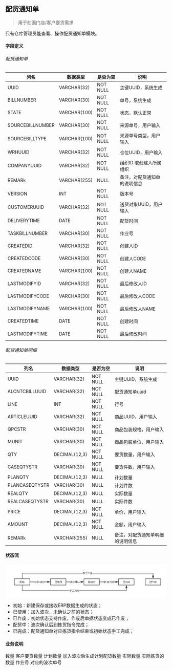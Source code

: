 ## 配货通知单

> 用于刻画门店/客户要货需求

只有仓库管理员能查看、操作配货通知单模块。

#### 字段定义

###### 配货通知单

列名 | 数据类型 | 是否为空 | 说明
---|--- | --- | ---
UUID | VARCHAR(32) | NOT NULL | 主键UUID，系统生成
BILLNUMBER | VARCHAR(30) | NOT NULL | 单号，系统生成
STATE | VARCHAR(100) | NOT NULL | 状态，默认正常
SOURCEBILLNUMBER | VARCHAR(30) | NOT NULL | 来源单号，用户输入
SOURCEBILLTYPE | VARCHAR(100) | NOT NULL | 来源单号类型，用户输入
WRHUUID | VARCHAR(32) | NOT NULL | 仓位UUID，用户输入
COMPANYUUID | VARCHAR(32) | NOT NULL | 组织ID 取创建人所属组织
REMARk | VARCHAR(255) | NULL | 备注，对配货通知单的说明信息
VERSION | INT | NOT NULL | 版本号
CUSTOMERUUID | VARCHAR(32) | NOT NULL | 送货对象UUID，用户输入
DELIVERYTIME | DATE| NOT NULL | 配货时间
TASKBILLNUMBER | VARCHAR(30) | NOT NULL | 作业号
CREATEDID | VARCHAR(32)| NOT NULL | 创建人ID
CREATEDCODE | VARCHAR(30)| NOT NULL | 创建人CODE
CREATEDNAME | VARCHAR(100)| NOT NULL | 创建人NAME
LASTMODIFYID | VARCHAR(32)| NOT NULL | 最后修改人ID
LASTMODIFYCODE | VARCHAR(30)| NOT NULL | 最后修改人CODE
LASTMODIFYNAME | VARCHAR(100)| NOT NULL | 最后修改人NAME
CREATEDTIME | DATE| NOT NULL | 创建时间
LASTMODIFYTIME | DATE| NOT NULL | 最后修改时间

###### 配货通知单明细

列名 | 数据类型 | 是否为空 | 说明
---|--- | --- | ---
UUID | VARCHAR(32) | NOT NULL | 主键UUID，系统生成
ALCNTCBILLUUID | VARCHAR(32) | NOT NULL | 配货通知单uuid
LINE | INT | NOT NULL | 行号
ARTICLEUUID | VARCHAR(32) | NOT NULL | 商品UUID，用户输入
QPCSTR | VARCHAR(30) | NOT NULL | 商品包装规格，用户输入
MUNIT | VARCHAR(30) | NOT NULL | 商品包装单位，用户输入
QTY | DECIMAL(12,3) | NOT NULL | 要货数量，用户输入
CASEQTYSTR | VARCHAR(30) | NOT NULL | 要货件数，用户输入
PLANQTY | DECIMAL(12,3) |  NULL | 计划数量
PLANCASEQTYSTR | VARCHAR(30) |  NULL | 计划件数
REALQTY | DECIMAL(12,3) |  NULL | 实际数量
REALCASEQTYSTR | VARCHAR(30) |  NULL | 实际件数
PRICE | DECIMAL(12,3) | NOT NULL | 单价，用户输入
AMOUNT | DECIMAL(12,3) | NOT NULL | 金额，用户输入
REMARk | VARCHAR(255) | NULL | 备注，对配货通知单明细的说明信息

#### 状态流

![](../image/alcntc-state.png)

- 初始：新建保存或接收ERP数据生成的状态；
- 已使用：加入波次，未确认之前的状态；
- 已作废：初始状态支持作废，作废后单据状态变成已作废；
- 配货中：波次确认后到拣货指令完成；
- 已完成：配货通知单对应拣货指令结束或初始状态手工完成；
	

#### 业务说明
数量    客户要货数量
计划数量  加入波次后生成计划配货数量
实际数量  实际拣货的数量
作业号  对应的波次单号



